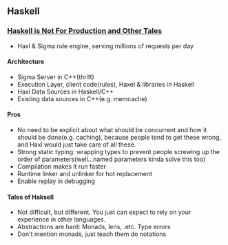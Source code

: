 ## Haskell

### [Haskell is Not For Production and Other Tales](https://www.youtube.com/watch?v=mlTO510zO78)

* Haxl & Sigma rule engine, serving millions of requests per day

#### Architecture

* Sigma Server in C++(thrift)
* Execution Layer, client code(rules), Haxel & libraries in Haskell
* Haxl Data Sources in Haskell/C++
* Existing data sources in C++(e.g. memcache)

#### Pros

* No need to be explicit about what should be concurrent and how it should be done(e.g. caching), because people tend to get these wrong, and Haxl would just take care of all these.
* Strong static typing: wrapping types to prevent people screwing up the order of parameters(well...named parameters kinda solve this too)
* Compilation makes it run faster
* Runtime linker and unlinker for hot replacement
* Enable replay in debugging

#### Tales of Haksell

* Not difficult, but different. You just can expect to rely on your experience in other languages.
* Abstractions are hard: Monads, lens, .etc.
Type errors
* Don't mention monads, just teach them do notations
